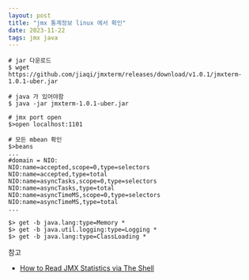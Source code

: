 ```yaml
---
layout: post
title: "jmx 통계정보 linux 에서 확인"
date: 2023-11-22
tags: jmx java
---
```


``` shell
# jar 다운로드
$ wget https://github.com/jiaqi/jmxterm/releases/download/v1.0.1/jmxterm-1.0.1-uber.jar

# java 가 있어야함
$ java -jar jmxterm-1.0.1-uber.jar

# jmx port open
$>open localhost:1101

# 모든 mbean 확인
$>beans
...
#domain = NIO:
NIO:name=accepted,scope=0,type=selectors
NIO:name=accepted,type=total
NIO:name=asyncTasks,scope=0,type=selectors
NIO:name=asyncTasks,type=total
NIO:name=asyncTimeMS,scope=0,type=selectors
NIO:name=asyncTimeMS,type=total
...

$> get -b java.lang:type=Memory *
$> get -b java.util.logging:type=Logging *
$> get -b java.lang:type=ClassLoading *
```


참고
* [How to Read JMX Statistics via The Shell](https://www.googlecloudcommunity.com/gc/Cloud-Product-Articles/How-to-Read-JMX-Statistics-via-The-Shell/ta-p/77629)